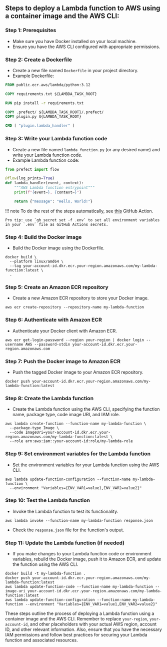 ## Steps to deploy a Lambda function to AWS using a container image and the AWS CLI:

### Step 1: Prerequisites
- Make sure you have Docker installed on your local machine.
- Ensure you have the AWS CLI configured with appropriate permissions.

### Step 2: Create a Dockerfile
- Create a new file named `Dockerfile` in your project directory.
- Example Dockerfile:
```Dockerfile
FROM public.ecr.aws/lambda/python:3.12

COPY requirements.txt ${LAMBDA_TASK_ROOT}

RUN pip install -r requirements.txt

COPY .prefect/ ${LAMBDA_TASK_ROOT}/.prefect/
COPY plugin.py ${LAMBDA_TASK_ROOT}

CMD [ "plugin.lambda_handler" ]
```

### Step 3: Write your Lambda function code
- Create a new file named `lambda_function.py` (or any desired name) and write your Lambda function code.
- Example Lambda function code:
```python
from prefect import flow

@flow(log_prints=True)
def lambda_handler(event, context):
    """AWS Lambda function entrypoint"""
    print(f"{event=}, {context=}")

    return {"message": "Hello, World!"}
```

!!! note
    To do the rest of the steps automatically, see [this](.github/workflows/deploy.yaml) GitHub Action.

    Pro tip: use `gh secret set -f .env` to set all environment variables in your `.env` file as GitHub Actions secrets.

### Step 4: Build the Docker image
- Build the Docker image using the Dockerfile.
```
docker build \
  --platform linux/amd64 \
  --tag your-account-id.dkr.ecr.your-region.amazonaws.com/my-lambda-function:latest \
  .
```

### Step 5: Create an Amazon ECR repository
- Create a new Amazon ECR repository to store your Docker image.
```
aws ecr create-repository --repository-name my-lambda-function
```

### Step 6: Authenticate with Amazon ECR
- Authenticate your Docker client with Amazon ECR.
```
aws ecr get-login-password --region your-region | docker login --username AWS --password-stdin your-account-id.dkr.ecr.your-region.amazonaws.com
```


### Step 7: Push the Docker image to Amazon ECR
- Push the tagged Docker image to your Amazon ECR repository.
```
docker push your-account-id.dkr.ecr.your-region.amazonaws.com/my-lambda-function:latest
```

### Step 8: Create the Lambda function
- Create the Lambda function using the AWS CLI, specifying the function name, package type, code image URI, and IAM role.
```
aws lambda create-function --function-name my-lambda-function \
  --package-type Image \
  --code ImageUri=your-account-id.dkr.ecr.your-region.amazonaws.com/my-lambda-function:latest \
  --role arn:aws:iam::your-account-id:role/my-lambda-role
```

### Step 9: Set environment variables for the Lambda function
- Set the environment variables for your Lambda function using the AWS CLI.
```
aws lambda update-function-configuration --function-name my-lambda-function \
  --environment "Variables={ENV_VAR1=value1,ENV_VAR2=value2}"
```

### Step 10: Test the Lambda function
- Invoke the Lambda function to test its functionality.
```
aws lambda invoke --function-name my-lambda-function response.json
```
- Check the `response.json` file for the function's output.

### Step 11: Update the Lambda function (if needed)
- If you make changes to your Lambda function code or environment variables, rebuild the Docker image, push it to Amazon ECR, and update the function using the AWS CLI.
```
docker build -t my-lambda-function .
docker push your-account-id.dkr.ecr.your-region.amazonaws.com/my-lambda-function:latest
aws lambda update-function-code --function-name my-lambda-function --image-uri your-account-id.dkr.ecr.your-region.amazonaws.com/my-lambda-function:latest
aws lambda update-function-configuration --function-name my-lambda-function --environment "Variables={ENV_VAR1=value1,ENV_VAR2=value2}"
```

These steps outline the process of deploying a Lambda function using a container image and the AWS CLI. Remember to replace `your-region`, `your-account-id`, and other placeholders with your actual AWS region, account ID, and other relevant information. Also, ensure that you have the necessary IAM permissions and follow best practices for securing your Lambda function and associated resources.